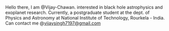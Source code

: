  Hello there, I am @Vijay-Chawan.
 interested in black hole astrophysics and exoplanet research.
 Currently, a postgraduate student at the dept. of Physics and Astronomy at National Institute of Technology, Rourkela - India.
 Can contact me @vijaysingh7197@gmail.com

<!---
Vijay-Chawan/Vijay-Chawan is a ✨ special ✨ repository because its `README.md` (this file) appears on your GitHub profile.
You can click the Preview link to take a look at your changes.
--->
